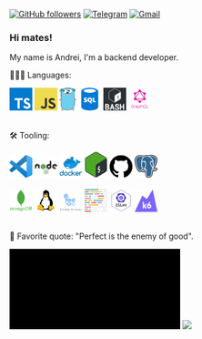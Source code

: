 [![GitHub followers][gh-img]][gh-url]
[![Telegram][tg-img]][tg-url]
[![Gmail][gmail-img]][gmail-url]

### Hi mates!

My name is Andrei, I'm a backend developer.

🏄🏻‍♂️ Languages:

<div>
  <img height="40" src="./logos/typescript.png">
  <img height="40" src="./logos/javascript.png">
  <img height="40" src="./logos/go.svg">
  <img height="40" src="./logos/sql.png">
  <img height="40" src="./logos/bash.jpg">
  <img width="40" src="./logos/graphql.png">
</div>

<br />

🛠️ Tooling:

<div>
  <img width="40" src="./logos/vscode.png">
  <img width="40" src="./logos/nodejs.png">
  <img width="40" src="./logos/docker.png">
  <img width="40" src="./logos/bash.png">
  <img width="40" src="./logos/github.png">
  <img width="40" src="./logos/postgresql.png">
</div>
<br/>
<div>
  <img width="40" src="./logos/mongodb.png">
  <img width="40" src="./logos/linux.png">
  <img width="40" src="./logos/github_actions.png">
  <img width="40" src="./logos/prettier.png">
  <img width="40" src="./logos/eslint.png">
  <img width="40" src="./logos/k6.png">
</div>

<br />

📝 Favorite quote: "Perfect is the enemy of good".

<img width="300" src="./logos/matrix.gif">

<img width="305" src="https://profile-counter.glitch.me/andr-ii/count.svg">

[gh-img]: https://img.shields.io/github/followers/andr-ii?label=follow&style=social
[gh-url]: https://github.com/andr-ii
[tg-img]: https://img.shields.io/badge/%20-%20-%20?logo=telegram&label=telegram&style=social
[tg-url]: https://t.me/andr_ll
[gmail-img]: https://img.shields.io/badge/%20-%20-%20?logo=gmail&label=email&style=social
[gmail-url]: mailto:andr.lyt.dev@gmail.com
